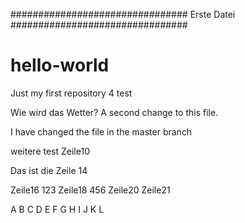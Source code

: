 ################################
Erste Datei
################################

# hello-world
Just my first repository 4 test

Wie wird das Wetter?
A second change to this file.

I have changed the file in the master branch

weitere test
Zeile10



Das ist die Zeile 14

Zeile16
123
Zeile18
456
Zeile20
Zeile21


A
B
C
D
E
F
G
H
I
J
K
L
